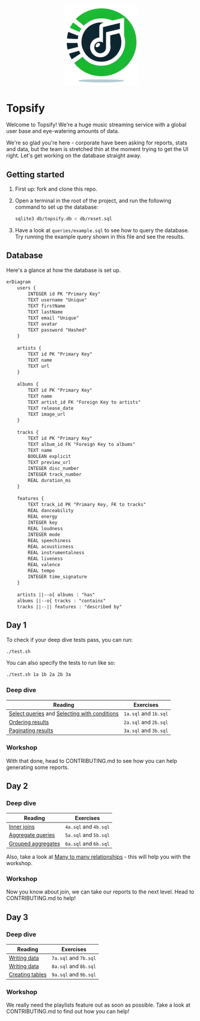 <p align="center">
  <img width="200px" src="logo.png" alt="Topsify logo"/>
</p>

# Topsify

Welcome to Topsify! We're a huge music streaming service with a global user base
and eye-watering amounts of data.

We're so glad you're here - corporate have been asking for reports, stats and
data, but the team is stretched thin at the moment trying to get the UI right.
Let's get working on the database straight away.

## Getting started

1. First up: fork and clone this repo.

1. Open a terminal in the root of the project, and run the following command to
   set up the database:

   ```bash
   sqlite3 db/topsify.db < db/reset.sql
   ```

1. Have a look at `queries/example.sql` to see how to query the database. Try
   running the example query shown in this file and see the results.

## Database

Here's a glance at how the database is set up.

```mermaid
erDiagram
    users {
        INTEGER id PK "Primary Key"
        TEXT username "Unique"
        TEXT firstName
        TEXT lastName
        TEXT email "Unique"
        TEXT avatar
        TEXT password "Hashed"
    }

    artists {
        TEXT id PK "Primary Key"
        TEXT name
        TEXT url
    }

    albums {
        TEXT id PK "Primary Key"
        TEXT name
        TEXT artist_id FK "Foreign Key to artists"
        TEXT release_date
        TEXT image_url
    }

    tracks {
        TEXT id PK "Primary Key"
        TEXT album_id FK "Foreign Key to albums"
        TEXT name
        BOOLEAN explicit
        TEXT preview_url
        INTEGER disc_number
        INTEGER track_number
        REAL duration_ms
    }

    features {
        TEXT track_id PK "Primary Key, FK to tracks"
        REAL danceability
        REAL energy
        INTEGER key
        REAL loudness
        INTEGER mode
        REAL speechiness
        REAL acousticness
        REAL instrumentalness
        REAL liveness
        REAL valence
        REAL tempo
        INTEGER time_signature
    }

    artists ||--o{ albums : "has"
    albums ||--o{ tracks : "contains"
    tracks ||--|| features : "described by"
```

## Day 1

To check if your deep dive tests pass, you can run:

```bash
./test.sh
```

You can also specify the tests to run like so:

```bash
./test.sh 1a 1b 2a 2b 3a
```

### Deep dive

| Reading                                                                                                                                                                   | Exercises             |
| ------------------------------------------------------------------------------------------------------------------------------------------------------------------------- | --------------------- |
| [Select queries](https://tech-docs.corndel.com/sql/select-queries.html) and [Selecting with conditions](https://tech-docs.corndel.com/sql/selecting-with-conditions.html) | `1a.sql` and `1b.sql` |
| [Ordering results](https://tech-docs.corndel.com/sql/ordering-results.html)                                                                                               | `2a.sql` and `2b.sql` |
| [Paginating results](https://tech-docs.corndel.com/sql/limit-offset.html)                                                                                                 | `3a.sql` and `3b.sql` |

### Workshop

With that done, head to CONTRIBUTING.md to see how you can help generating some
reports.

## Day 2

### Deep dive

| Reading                                                                         | Exercises             |
| ------------------------------------------------------------------------------- | --------------------- |
| [Inner joins](https://tech-docs.corndel.com/sql/inner-joins.html)               | `4a.sql` and `4b.sql` |
| [Aggregate queries](https://tech-docs.corndel.com/sql/aggregate-queries.html)   | `5a.sql` and `5b.sql` |
| [Grouped aggregates](https://tech-docs.corndel.com/sql/grouped-aggregates.html) | `6a.sql` and `6b.sql` |

Also, take a look at
[Many to many relationships](https://tech-docs.corndel.com/sql/many-to-many.html) -
this will help you with the workshop.

### Workshop

Now you know about join, we can take our reports to the next level. Head to
CONTRIBUTING.md to help!

## Day 3

### Deep dive

| Reading                                                                   | Exercises             |
| ------------------------------------------------------------------------- | --------------------- |
| [Writing data](https://tech-docs.corndel.com/sql/writing-data.html)       | `7a.sql` and `7b.sql` |
| [Writing data](https://tech-docs.corndel.com/sql/writing-data.html)       | `8a.sql` and `8b.sql` |
| [Creating tables](https://tech-docs.corndel.com/sql/creating-tables.html) | `9a.sql` and `9b.sql` |

### Workshop

We really need the playlists feature out as soon as possible. Take a look at
CONTRIBUTING.md to find out how you can help!
